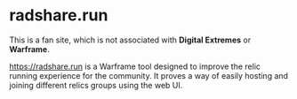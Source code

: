 # radshare.run
This is a fan site, which is not associated with **Digital Extremes** or **Warframe**.

https://radshare.run is a Warframe tool designed to improve the relic running experience
for the community. It proves a way of easily hosting and joining different relics groups
using the web UI.





